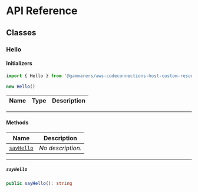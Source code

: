 # API Reference <a name="API Reference" id="api-reference"></a>



## Classes <a name="Classes" id="Classes"></a>

### Hello <a name="Hello" id="@gammarers/aws-codeconnections-host-custom-resource.Hello"></a>

#### Initializers <a name="Initializers" id="@gammarers/aws-codeconnections-host-custom-resource.Hello.Initializer"></a>

```typescript
import { Hello } from '@gammarers/aws-codeconnections-host-custom-resource'

new Hello()
```

| **Name** | **Type** | **Description** |
| --- | --- | --- |

---

#### Methods <a name="Methods" id="Methods"></a>

| **Name** | **Description** |
| --- | --- |
| <code><a href="#@gammarers/aws-codeconnections-host-custom-resource.Hello.sayHello">sayHello</a></code> | *No description.* |

---

##### `sayHello` <a name="sayHello" id="@gammarers/aws-codeconnections-host-custom-resource.Hello.sayHello"></a>

```typescript
public sayHello(): string
```





